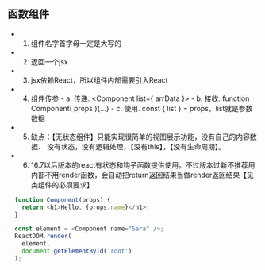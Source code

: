 ## 函数组件
  -  1. 组件名字首字母一定是大写的
  -  2. 返回一个jsx
  -  3. jsx依赖React，所以组件内部需要引入React
  -  4. 组件传参
    -  a. 传递. <Component list={ arrData }><Component>
    -  b. 接收. function Component( props ){...}
    -  c. 使用. const { list } = props，list就是参数数据
  -  5.   缺点：【无状态组件】只能实现很简单的视图展示功能，没有自己的内容数据、     没有状态，没有逻辑处理，【没有this】，【没有生命周期】。
  -  6. 16.7以后版本的react有状态和钩子函数提供使用。不过版本过新不推荐用
  内部不用render函数，会自动把return返回结果当做render返回结果【见类组件的必须要求】


  ```javascript
    function Component(props) {
      return <h1>Hello, {props.name}</h1>;
    }

    const element = <Component name="Sara" />;
    ReactDOM.render(
      element,
      document.getElementById('root')
    );
  ```
